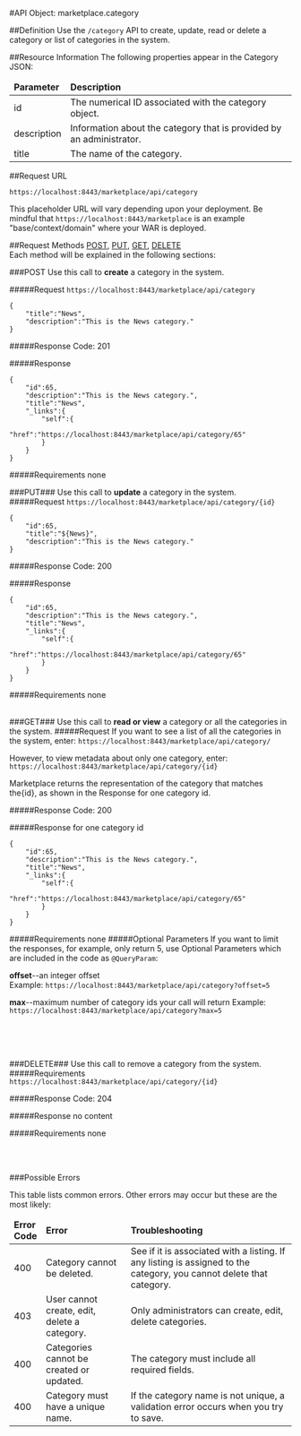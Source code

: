 #API Object: marketplace.category

##Definition 
Use the `/category` API to create, update, read or delete a category or list of categories in the system. 

##Resource Information
The following properties appear in the Category JSON:

<table style="width:100%">
    <thead>
        <tr>
            <td><b>Parameter</b></td>
            <td><b>Description</b></td
        </tr>
    </thead>
    <tbody>
        <tr>
            <td>id</td>
            <td>The numerical ID associated with the category object.</td> 
        </tr>
        <tr>
            <td>description</td>
            <td>Information about the category that is provided by an administrator.</td> 
        </tr>
        <tr>
            <td>title</td>
            <td>The name of the category.</td> 
        </tr>
    </tbody>
</table>
 
##Request URL

`https://localhost:8443/marketplace/api/category`

This placeholder URL will vary depending upon your deployment. Be mindful that `https://localhost:8443/marketplace` is an example "base/context/domain" where your WAR is deployed.  

##Request Methods
[POST](https://github.com/ozone-development/ozp-rest/blob/master/OZP_categoryAPI.md#POST),
[PUT](https://github.com/ozone-development/ozp-rest/blob/master/OZP_categoryAPI.md#PUT), 
[GET](https://github.com/ozone-development/ozp-rest/blob/master/OZP_categoryAPI.md#GET), 
[DELETE](https://github.com/ozone-development/ozp-rest/blob/master/OZP_categoryAPI.md#DELETE)
<br>
Each method will be explained in the following sections:

###<a name=POST>POST</a>
Use this call to **create** a category in the system.

#####Request
`https://localhost:8443/marketplace/api/category`

    {  
        "title":"News",
        "description":"This is the News category."
    }

#####Response Code:
201

#####Response

    {  
        "id":65,
        "description":"This is the News category.",
        "title":"News",
        "_links":{  
            "self":{  
                "href":"https://localhost:8443/marketplace/api/category/65"
            }
        }
    }

#####Requirements
none
<br>




###<a name=PUT>PUT</a>###
Use this call to **update** a category in the system.
#####Request
`https://localhost:8443/marketplace/api/category/{id}`

    {  
        "id":65,
        "title":"${News}",
        "description":"This is the News category."
    }

#####Response Code:
200

#####Response
    
    {  
        "id":65,
        "description":"This is the News category.",
        "title":"News",
        "_links":{  
            "self":{  
                "href":"https://localhost:8443/marketplace/api/category/65"
            }
        }
    }

#####Requirements
none
<br>
<br>


###<a name=GET>GET</a>###
Use this call to **read or view** a category or all the categories in the system.
#####Request
If you want to see a list of all the categories in the system, enter:
`https://localhost:8443/marketplace/api/category/`

However, to view metadata about only one category, enter:
`https://localhost:8443/marketplace/api/category/{id}`
 
Marketplace returns the representation of the category that matches the{id}, as shown in the Response for one category id. 

#####Response Code:
200

#####Response for one category id

    {  
        "id":65,
        "description":"This is the News category.",
        "title":"News",
        "_links":{  
            "self":{  
                "href":"https://localhost:8443/marketplace/api/category/65"
            }
        }
    }

#####Requirements
none
#####Optional Parameters
If you want to limit the responses, for example, only return 5, use Optional Parameters which are included in the code as `@QueryParam`:

**offset**--an integer offset <br>
Example: `https://localhost:8443/marketplace/api/category?offset=5`

**max**--maximum number of category ids your call will return
Example: `https://localhost:8443/marketplace/api/category?max=5`

<br>
<br>
<br>

###<a name=DELETE>DELETE</a>###
Use this call to remove a category from the system.
#####Requirements
`https://localhost:8443/marketplace/api/category/{id}`

#####Response Code:
204

#####Response
no content<br>    
       
#####Requirements
none

<br>
<br>




###Possible Errors

This table lists common errors. Other errors may occur but these are the most likely:
<table style="width:100%">
    <thead>
        <tr>    
            <td><b>Error <br> Code</b></td>
            <td><b>Error</b></td>
            <td><b>Troubleshooting</b></td>
        </tr>
    </thead>
    <tbody>
        <tr>
            <td>400
            <td>Category cannot be deleted.
            <td>See if it is associated with a listing. If any listing is assigned to the category, you cannot delete that category.</td> 
        </tr>
        <tr>
            <td>403
            <td>User cannot create, edit, delete a category.
            <td>Only administrators can create, edit, delete categories.</td> 
        </tr>  
        <tr>
            <td>400
            <td>Categories cannot be created or updated.
            <td>The category must include all required fields.</td> 
        </tr>
        <tr>
            <td>400
            <td>Category must have a unique name.</td>
            <td>If the category name is not unique, a validation error occurs when you try to save.</td> 
        </tr>
    </tbody>
</table> 

